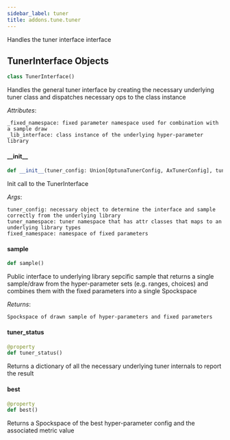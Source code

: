 ```yaml
---
sidebar_label: tuner
title: addons.tune.tuner
---
```


Handles the tuner interface interface

## TunerInterface Objects

```python
class TunerInterface()
```

Handles the general tuner interface by creating the necessary underlying tuner class and dispatches necessary
ops to the class instance

*Attributes*:

    _fixed_namespace: fixed parameter namespace used for combination with a sample draw
    _lib_interface: class instance of the underlying hyper-parameter library

#### \_\_init\_\_

```python
def __init__(tuner_config: Union[OptunaTunerConfig, AxTunerConfig], tuner_namespace: Spockspace, fixed_namespace: Spockspace)
```

Init call to the TunerInterface

*Args*:

    tuner_config: necessary object to determine the interface and sample correctly from the underlying library
    tuner_namespace: tuner namespace that has attr classes that maps to an underlying library types
    fixed_namespace: namespace of fixed parameters

#### sample

```python
def sample()
```

Public interface to underlying library sepcific sample that returns a single sample/draw from the
hyper-parameter sets (e.g. ranges, choices) and combines them with the fixed parameters into a single Spockspace

*Returns*:

    Spockspace of drawn sample of hyper-parameters and fixed parameters

#### tuner\_status

```python
@property
def tuner_status()
```

Returns a dictionary of all the necessary underlying tuner internals to report the result

#### best

```python
@property
def best()
```

Returns a Spockspace of the best hyper-parameter config and the associated metric value

